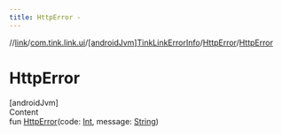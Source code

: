 ```yaml
---
title: HttpError -
---
```

//[link](../../../index.md)/[com.tink.link.ui](../../index.md)/[[androidJvm]TinkLinkErrorInfo](../index.md)/[HttpError](index.md)/[HttpError](-http-error.md)



# HttpError  
[androidJvm]  
Content  
fun [HttpError](-http-error.md)(code: [Int](https://kotlinlang.org/api/latest/jvm/stdlib/kotlin/-int/index.html), message: [String](https://kotlinlang.org/api/latest/jvm/stdlib/kotlin/-string/index.html))  



